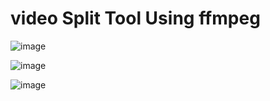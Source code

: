 # video Split Tool Using ffmpeg
 
![image](https://user-images.githubusercontent.com/53134212/164701444-09eb0350-e35d-457a-836d-78032eda1491.png)


![image](https://user-images.githubusercontent.com/53134212/164701643-777a73f5-233d-47b5-b7ed-0cd5cd7b44c0.png)


![image](https://user-images.githubusercontent.com/53134212/164701739-c864d71b-2e85-42ae-a7cc-89aaf8e9f613.png)
